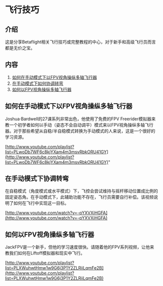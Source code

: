 # 飞行技巧

## 介绍

这是分享Betaflight相关飞行技巧或完整教程的中心，对于新手和高级飞行员而言都是无价之宝。

## 内容

1. [如何在手动模式下以FPV视角操纵多轴飞行器](https://app.gitbook.com/s/-M4XZa_Xo8uuKqMMASip/getting-started/fei-hang-ji-qiao#ru-he-zai-shou-dong-mo-shi-xia-yi-fpv-shi-jiao-cao-zong-duo-zhou-fei-hang-qi)
2. [在手动模式下如何协调转弯](https://app.gitbook.com/s/-M4XZa_Xo8uuKqMMASip/getting-started/fei-hang-ji-qiao#zai-shou-dong-mo-shi-xia-xie-tiao-zhuan-wan)
3. [如何以FPV视角操纵多轴飞行器](https://app.gitbook.com/s/-M4XZa_Xo8uuKqMMASip/getting-started/fei-hang-ji-qiao#ru-he-yi-fpv-shi-jiao-cao-zong-duo-zhou-fei-hang-qi)

## 如何在手动模式下以FPV视角操纵多轴飞行器

Joshua·Bardwell的27课系列非常出色，他使用了免费的FPV Freerider模拟器来教一个初学者如何以手动（姿态不会自动调平）模式来以FPV视角操纵多轴飞行器。对于那些希望从自稳/半自稳模式转换为手动模式的人来说，这是一个很好的学习资源。

[http://www.youtube.com/playlist?list=PLwoDb7WF6c8kjYXam4m3msvRbkORU41GY](http://www.youtube.com/playlist?list=PLwoDb7WF6c8kjYXam4m3msvRbkORU41GY)"

## 在手动模式下协调转弯

在自稳模式（角度模式或水平模式）下，飞控会尝试维持与摇杆移动位置成比例的固定姿态角。在手动模式下，此辅助功能不存在，飞行员需要自行补偿。该视频说明了如何在飞行中实现这一目标。

[http://www.youtube.com/watch?v=-qYXVXiHGFA](http://www.youtube.com/watch?v=-qYXVXiHGFA)

## 如何以FPV视角操纵多轴飞行器

JackFPV是一个新手，但他的学习速度很快。请随着他的FPV系列视频，让他来教我们如何在Liftoff模拟器和现实中飞行。

[http://www.youtube.com/playlist?list=PLXWuhwtHmw1w9G6j3P1Y2ZLRiiLqmFe2B](http://www.youtube.com/playlist?list=PLXWuhwtHmw1w9G6j3P1Y2ZLRiiLqmFe2B)
